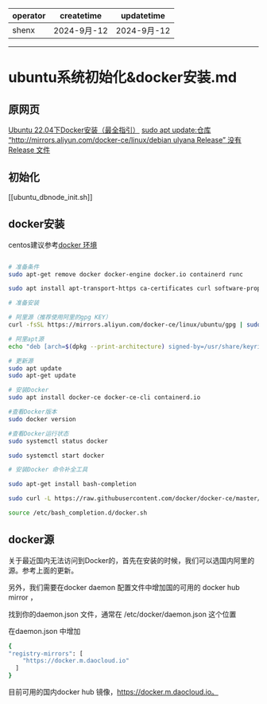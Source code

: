 | operator | createtime | updatetime |
| -------- | ---------- | ---------- |
| shenx    | 2024-9月-12 | 2024-9月-12 |

---
# ubuntu系统初始化&docker安装.md

## 原网页  

[Ubuntu 22.04下Docker安装（最全指引）](https://blog.csdn.net/u011278722/article/details/137673353) 
[sudo apt update:仓库 “http://mirrors.aliyun.com/docker-ce/linux/debian ulyana Release” 没有 Release 文件](https://blog.csdn.net/yzpbright/article/details/118307388)

## 初始化
[[ubuntu_dbnode_init.sh]]



## docker安装

centos建议参考[docker 环境](<各种环境/docker 环境.md>)

```bash 

# 准备条件
sudo apt-get remove docker docker-engine docker.io containerd runc 

sudo apt install apt-transport-https ca-certificates curl software-properties-common gnupg lsb-release

# 准备安装

# 阿里源（推荐使用阿里的gpg KEY）
curl -fsSL https://mirrors.aliyun.com/docker-ce/linux/ubuntu/gpg | sudo gpg --dearmor -o /usr/share/keyrings/docker-archive-keyring.gpg

# 阿里apt源
echo "deb [arch=$(dpkg --print-architecture) signed-by=/usr/share/keyrings/docker-archive-keyring.gpg] https://mirrors.aliyun.com/docker-ce/linux/ubuntu $(lsb_release -cs) stable" | sudo tee /etc/apt/sources.list.d/docker.list > /dev/null

# 更新源
sudo apt update
sudo apt-get update

# 安装Docker
sudo apt install docker-ce docker-ce-cli containerd.io 

#查看Docker版本
sudo docker version

#查看Docker运行状态
sudo systemctl status docker

sudo systemctl start docker

# 安装Docker 命令补全工具 

sudo apt-get install bash-completion

sudo curl -L https://raw.githubusercontent.com/docker/docker-ce/master/components/cli/contrib/completion/bash/docker -o /etc/bash_completion.d/docker.sh

source /etc/bash_completion.d/docker.sh

```

## docker源

关于最近国内无法访问到Docker的，首先在安装的时候，我们可以选国内阿里的源。参考上面的更新。

另外，我们需要在docker daemon 配置文件中增加国的可用的 docker hub mirror ，

找到你的daemon.json 文件，通常在 /etc/docker/daemon.json 这个位置

在daemon.json 中增加

```bash 
{
"registry-mirrors": [
    "https://docker.m.daocloud.io"
  ]
}
```


目前可用的国内docker hub 镜像，https://docker.m.daocloud.io。